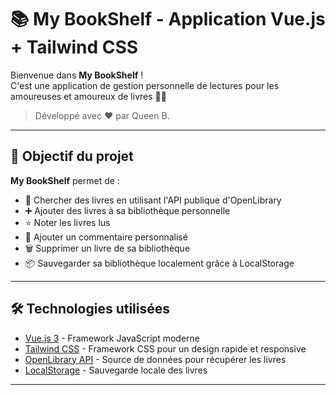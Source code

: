 # 📚 My BookShelf - Application Vue.js + Tailwind CSS

Bienvenue dans **My BookShelf** !  
C'est une application de gestion personnelle de lectures pour les amoureuses et amoureux de livres 📖✨

> Développé avec ❤️ par Queen B.

---

## 🎯 Objectif du projet

**My BookShelf** permet de :

- 🔎 Chercher des livres en utilisant l'API publique d'OpenLibrary
- ➕ Ajouter des livres à sa bibliothèque personnelle
- ⭐ Noter les livres lus
- 💬 Ajouter un commentaire personnalisé
- 🗑️ Supprimer un livre de sa bibliothèque
- 📦 Sauvegarder sa bibliothèque localement grâce à LocalStorage

---

## 🛠️ Technologies utilisées

- [Vue.js 3](https://vuejs.org/) - Framework JavaScript moderne
- [Tailwind CSS](https://tailwindcss.com/) - Framework CSS pour un design rapide et responsive
- [OpenLibrary API](https://openlibrary.org/developers/api) - Source de données pour récupérer les livres
- [LocalStorage](https://developer.mozilla.org/fr/docs/Web/API/Window/localStorage) - Sauvegarde locale des livres

---
